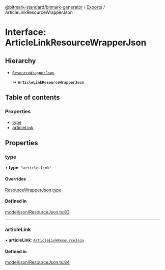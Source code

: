 [@bitmark-standard/bitmark-generator](../API.md) / [Exports](../modules.md) / ArticleLinkResourceWrapperJson

# Interface: ArticleLinkResourceWrapperJson

## Hierarchy

- [`ResourceWrapperJson`](ResourceWrapperJson.md)

  ↳ **`ArticleLinkResourceWrapperJson`**

## Table of contents

### Properties

- [type](ArticleLinkResourceWrapperJson.md#type)
- [articleLink](ArticleLinkResourceWrapperJson.md#articleLink)

## Properties

### type

• **type**: ``"article-link"``

#### Overrides

[ResourceWrapperJson](ResourceWrapperJson.md).[type](ResourceWrapperJson.md#type)

#### Defined in

[model/json/ResourceJson.ts:83](https://github.com/getMoreBrain/bitmark-generator/blob/de39d9c/src/model/json/ResourceJson.ts#L83)

___

### articleLink

• **articleLink**: [`ArticleLinkResourceJson`](ArticleLinkResourceJson.md)

#### Defined in

[model/json/ResourceJson.ts:84](https://github.com/getMoreBrain/bitmark-generator/blob/de39d9c/src/model/json/ResourceJson.ts#L84)

